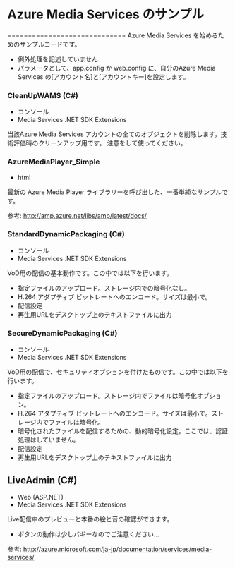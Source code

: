 # Azure Media Services のサンプル
=============================
Azure Media Services を始めるためのサンプルコードです。

- 例外処理を記述していません
- パラメータとして、app.config か web.config に、自分のAzure Media Services の[アカウント名]と[アカウントキー]を設定します。

### CleanUpWAMS (C#)
- コンソール
- Media Services .NET SDK Extensions

当該Azure Media Services アカウントの全てのオブジェクトを削除します。技術評価時のクリーンアップ用です。
注意をして使ってください。

### AzureMediaPlayer_Simple
- html

最新の Azure Media Player ライブラリーを呼び出した、一番単純なサンプルです。

参考: http://amp.azure.net/libs/amp/latest/docs/


### StandardDynamicPackaging (C#)
- コンソール
- Media Services .NET SDK Extensions


VoD用の配信の基本動作です。この中では以下を行います。
- 指定ファイルのアップロード。ストレージ内での暗号化なし。
- H.264 アダプティブ ビットレートへのエンコード。サイズは最小で。
- 配信設定
- 再生用URLをデスクトップ上のテキストファイルに出力


### SecureDynamicPackaging (C#)
- コンソール
- Media Services .NET SDK Extensions


VoD用の配信で、セキュリティオプションを付けたものです。この中では以下を行います。
- 指定ファイルのアップロード。ストレージ内でファイルは暗号化オプション。
- H.264 アダプティブ ビットレートへのエンコード。サイズは最小で。ストレージ内でファイルは暗号化。
- 暗号化されたファイルを配信するための、動的暗号化設定。ここでは、認証処理はしていません。
- 配信設定
- 再生用URLをデスクトップ上のテキストファイルに出力

## LiveAdmin (C#)
- Web (ASP.NET)
- Media Services .NET SDK Extensions

Live配信中のプレビューと本番の絵と音の確認ができます。
- ボタンの動作は少しバギーなのでご注意ください...

参考: http://azure.microsoft.com/ja-jp/documentation/services/media-services/
